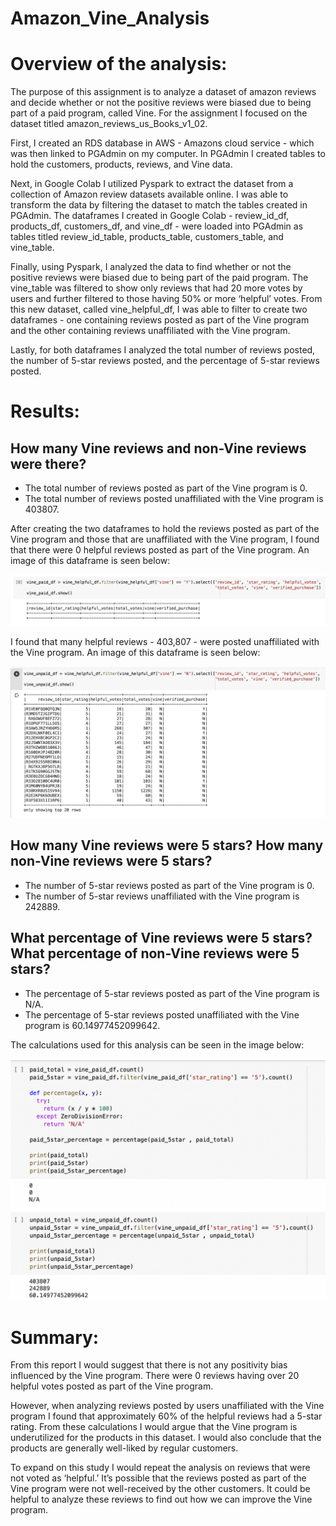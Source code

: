# Amazon_Vine_Analysis

# Overview of the analysis: 
The purpose of this assignment is to analyze a dataset of amazon reviews and decide whether or not the positive reviews were biased due to being part of a paid program, called Vine. For the assignment I focused on the dataset titled amazon_reviews_us_Books_v1_02.

First, I created an RDS database in AWS - Amazons cloud service - which was then linked to PGAdmin on my computer.  In PGAdmin I created tables to hold the customers, products, reviews, and Vine data.

Next, in Google Colab I utilized Pyspark to extract the dataset from a collection of Amazon review datasets available online. I was able to transform the data by filtering the dataset to match the tables created in PGAdmin. The dataframes I created in Google Colab - review_id_df, products_df, customers_df, and vine_df - were loaded into PGAdmin as tables titled review_id_table, products_table, customers_table, and vine_table. 

Finally, using Pyspark, I analyzed the data to find whether or not the positive reviews were biased due to being part of the paid program.
The vine_table was filtered to show only reviews that had 20 more votes by users and further filtered to those having 50% or more ‘helpful’ votes.
From this new dataset, called vine_helpful_df, I was able to filter to create two dataframes  - one containing reviews posted as part of the Vine program and the other containing reviews unaffiliated with the Vine program. 

Lastly, for both dataframes I analyzed the total number of reviews posted, the number of 5-star reviews posted, and the percentage of 5-star reviews posted. 


# Results: 

## How many Vine reviews and non-Vine reviews were there?
- The total number of reviews posted as part of the Vine program is 0.
- The total number of reviews posted unaffiliated with the Vine program is 403807.

After creating the two dataframes to hold the reviews posted as part of the Vine program and those that are unaffiliated with the Vine program, I found that there were 0 helpful reviews posted as part of the Vine program. An image of this dataframe is seen below:


![paid_reviews.png](Resources/paid_reviews.png)


I found that many helpful reviews - 403,807 - were posted unaffiliated with the Vine program. An image of this dataframe is seen below:


![unpaid_reviews.png](Resources/unpaid_reviews.png)


## How many Vine reviews were 5 stars? How many non-Vine reviews were 5 stars?
- The number of 5-star reviews posted as part of the Vine program is 0.
- The number of 5-star reviews unaffiliated with the Vine program is 242889.


## What percentage of Vine reviews were 5 stars? What percentage of non-Vine reviews were 5 stars?
- The percentage of 5-star reviews posted as part of the Vine program is N/A.
- The percentage of 5-star reviews posted unaffiliated with the Vine program is 60.14977452099642.

The calculations used for this analysis can be seen in the image below:


![reviews_analysis.png](Resources/reviews_analysis.png)

# Summary:

From this report I would suggest that there is not any positivity bias influenced by the Vine program. There were 0 reviews having over 20 helpful votes posted as part of the Vine program. 

However, when analyzing reviews posted by users unaffiliated with the Vine program I found that approximately 60% of the helpful reviews had a 5-star rating. From these calculations I would argue that the Vine program is underutilized for the products in this dataset. I would also conclude that the products are generally well-liked by regular customers. 

To expand on this study I would repeat the analysis on reviews that were not voted as ‘helpful.’ It’s possible that the reviews posted as part of the Vine program were not well-received by the other customers. It could be helpful to analyze these reviews to find out how we can improve the Vine program. 
